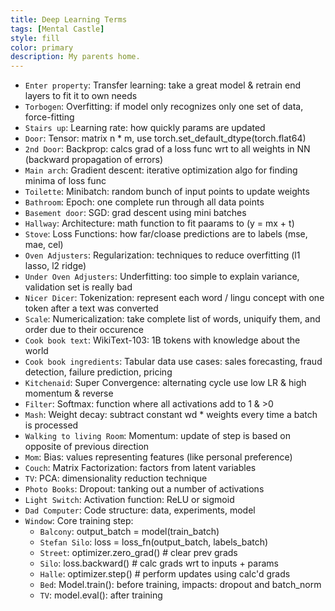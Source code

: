 ```yaml
---
title: Deep Learning Terms 
tags: [Mental Castle]
style: fill
color: primary
description: My parents home.
---
```


- `Enter property`: Transfer learning: take a great model & retrain end layers to fit it to own needs
- `Torbogen`: Overfitting: if model only recognizes only one set of data, force-fitting
- `Stairs up`: Learning rate: how quickly params are updated
- `Door`: Tensor: matrix n * m, use torch.set_default_dtype(torch.flat64)
- `2nd Door`: Backprop: calcs grad of a loss func wrt to all weights in NN (backward propagation of errors)
- `Main arch`: Gradient descent: iterative optimization algo for finding minima of loss func
- `Toilette`: Minibatch: random bunch of input points to update weights
- `Bathroom`: Epoch: one complete run through all data points
- `Basement door`: SGD: grad descent using mini batches
- `Hallway`: Architecture: math function to fit paarams to (y = mx + t)
- `Stove`: Loss Functions: how far/cloase predictions are to labels (mse, mae, cel)
- `Oven Adjusters`: Regularization: techniques to reduce overfitting (l1 lasso, l2 ridge)
- `Under Oven Adjusters`: Underfitting: too simple to explain variance, validation set is really bad
- `Nicer Dicer`: Tokenization: represent each word / lingu concept with one token after a text was converted
- `Scale`: Numericalization: take complete list of words, uniquify them, and order due to their occurence
- `Cook book text`: WikiText-103: 1B tokens with knowledge about the world
- `Cook book ingredients`: Tabular data use cases: sales forecasting, fraud detection, failure prediction, pricing
- `Kitchenaid`: Super Convergence: alternating cycle use low LR & high momentum & reverse
- `Filter`: Softmax: function where all activations add to 1 & >0
- `Mash`: Weight decay: subtract constant wd * weights every time a batch is processed
- `Walking to living Room`: Momentum: update of step is based on opposite of previous direction
- `Mom`: Bias: values representing features (like personal preference)
- `Couch`: Matrix Factorization: factors from latent variables
- `TV`: PCA: dimensionality reduction technique
- `Photo Books`: Dropout: tanking out a number of activations
- `Light Switch`: Activation function: ReLU or sigmoid
- `Dad Computer`: Code structure: data, experiments, model
- `Window`: Core training step:
    - `Balcony`: output_batch = model(train_batch)
    - `Stefan Silo`: loss = loss_fn(output_batch, labels_batch)
    - `Street`: optimizer.zero_grad() # clear prev grads
    - `Silo`: loss.backward() # calc grads wrt to inputs + params
    - `Halle`: optimizer.step() # perform updates using calc'd grads
    - `Bed`: Model.train(): before training, impacts: dropout and batch_norm
    - `TV`: model.eval(): after training